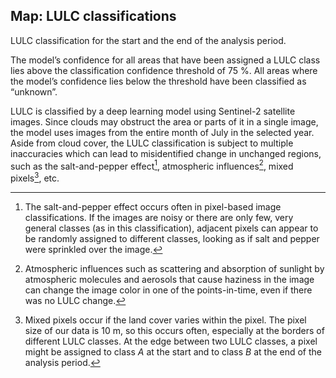 ## Map: LULC classifications

LULC classification for the start and the end of the analysis period.

The model’s confidence for all areas that have been assigned a LULC class lies above the classification confidence threshold of 75 %.
All areas where the model’s confidence lies below the threshold have been classified as “unknown”.

LULC is classified by a deep learning model using Sentinel-2 satellite images.
Since clouds may obstruct the area or parts of it in a single image, the model uses images from the entire month of July in the selected year.
Aside from cloud cover, the LULC classification is subject to multiple inaccuracies which can lead to misidentified change in unchanged regions, such as the salt-and-pepper effect[^1], atmospheric influences[^2], mixed pixels[^3], etc.

[^1]: The salt-and-pepper effect occurs often in pixel-based image classifications.
If the images are noisy or there are only few, very general classes (as in this classification), adjacent pixels can appear to be randomly assigned to different classes, looking as if salt and pepper were sprinkled over the image.

[^2]: Atmospheric influences such as scattering and absorption of sunlight by atmospheric molecules and aerosols that cause haziness in the image can change the image color in one of the points-in-time, even if there was no LULC change.

[^3]: Mixed pixels occur if the land cover varies within the pixel.
The pixel size of our data is 10 m, so this occurs often, especially at the borders of different LULC classes.
At the edge between two LULC classes, a pixel might be assigned to class _A_ at the start and to class _B_ at the end of the analysis period.